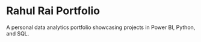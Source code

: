 # Rahul Rai Portfolio
A personal data analytics portfolio showcasing projects in Power BI, Python, and SQL.